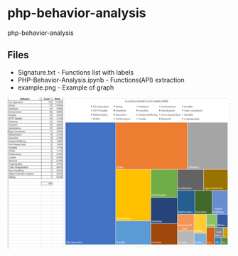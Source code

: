# php-behavior-analysis
php-behavior-analysis

## Files
 * Signature.txt - Functions list with labels
 * PHP-Behavior-Analysis.ipynb - Functions(API) extraction
 * example.png - Example of graph

![example](example.png)
